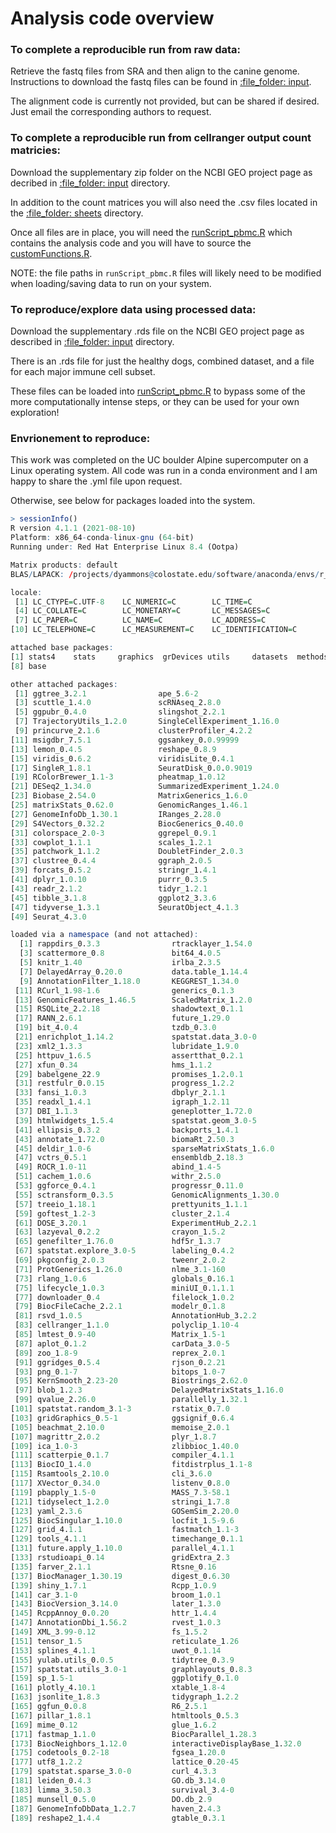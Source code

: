 # Analysis code overview
### To complete a reproducible run from raw data:
Retrieve the fastq files from SRA and then align to the canine genome. 
Instructions to download the fastq files can be found in [:file\_folder: input](/input).

The alignment code is currently not provided, but can be shared if desired. Just email the corresponding authors to request.

### To complete a reproducible run from cellranger output count matricies:
Download the supplementary zip folder on the NCBI GEO project page as decribed in [:file\_folder: input](/input) directory.

In addition to the count matrices you will also need the .csv files located in the [:file\_folder: sheets](/input/sheets) directory.

Once all files are in place, you will need the [runScript_pbmc.R](/analysis/runScript_pbmc.R) which contains the analysis code and you will have to source the [customFunctions.R](/analysis/customFunctions.R).

NOTE: the file paths in `runScript_pbmc.R` files will likely need to be modified when loading/saving data to run on your system.

### To reproduce/explore data using processed data:
Download the supplementary .rds file on the NCBI GEO project page as described in [:file\_folder: input](/input) directory.

There is an .rds file for just the healthy dogs, combined dataset, and a file for each major immune cell subset.

These files can be loaded into [runScript_pbmc.R](/analysis/runScript_pbmc.R) to bypass some of the more computationally intense steps, or they can be used for your own exploration!


### Envrionement to reproduce:
This work was completed on the UC boulder Alpine supercomputer on a Linux operating system. All code was run in a conda environment and I am happy to share the .yml file upon request.

Otherwise, see below for packages loaded into the system.

```r
> sessionInfo()
R version 4.1.1 (2021-08-10)
Platform: x86_64-conda-linux-gnu (64-bit)
Running under: Red Hat Enterprise Linux 8.4 (Ootpa)

Matrix products: default
BLAS/LAPACK: /projects/dyammons@colostate.edu/software/anaconda/envs/r_env/lib/libopenblasp-r0.3.18.so

locale:
 [1] LC_CTYPE=C.UTF-8    LC_NUMERIC=C        LC_TIME=C          
 [4] LC_COLLATE=C        LC_MONETARY=C       LC_MESSAGES=C      
 [7] LC_PAPER=C          LC_NAME=C           LC_ADDRESS=C       
[10] LC_TELEPHONE=C      LC_MEASUREMENT=C    LC_IDENTIFICATION=C

attached base packages:
[1] stats4    stats     graphics  grDevices utils     datasets  methods  
[8] base     

other attached packages:
 [1] ggtree_3.2.1                ape_5.6-2                  
 [3] scuttle_1.4.0               scRNAseq_2.8.0             
 [5] ggpubr_0.4.0                slingshot_2.2.1            
 [7] TrajectoryUtils_1.2.0       SingleCellExperiment_1.16.0
 [9] princurve_2.1.6             clusterProfiler_4.2.2      
[11] msigdbr_7.5.1               ggsankey_0.0.99999         
[13] lemon_0.4.5                 reshape_0.8.9              
[15] viridis_0.6.2               viridisLite_0.4.1          
[17] SingleR_1.8.1               SeuratDisk_0.0.0.9019      
[19] RColorBrewer_1.1-3          pheatmap_1.0.12            
[21] DESeq2_1.34.0               SummarizedExperiment_1.24.0
[23] Biobase_2.54.0              MatrixGenerics_1.6.0       
[25] matrixStats_0.62.0          GenomicRanges_1.46.1       
[27] GenomeInfoDb_1.30.1         IRanges_2.28.0             
[29] S4Vectors_0.32.2            BiocGenerics_0.40.0        
[31] colorspace_2.0-3            ggrepel_0.9.1              
[33] cowplot_1.1.1               scales_1.2.1               
[35] patchwork_1.1.2             DoubletFinder_2.0.3        
[37] clustree_0.4.4              ggraph_2.0.5               
[39] forcats_0.5.2               stringr_1.4.1              
[41] dplyr_1.0.10                purrr_0.3.5                
[43] readr_2.1.2                 tidyr_1.2.1                
[45] tibble_3.1.8                ggplot2_3.3.6              
[47] tidyverse_1.3.1             SeuratObject_4.1.3         
[49] Seurat_4.3.0               

loaded via a namespace (and not attached):
  [1] rappdirs_0.3.3                rtracklayer_1.54.0           
  [3] scattermore_0.8               bit64_4.0.5                  
  [5] knitr_1.40                    irlba_2.3.5                  
  [7] DelayedArray_0.20.0           data.table_1.14.4            
  [9] AnnotationFilter_1.18.0       KEGGREST_1.34.0              
 [11] RCurl_1.98-1.6                generics_0.1.3               
 [13] GenomicFeatures_1.46.5        ScaledMatrix_1.2.0           
 [15] RSQLite_2.2.18                shadowtext_0.1.1             
 [17] RANN_2.6.1                    future_1.29.0                
 [19] bit_4.0.4                     tzdb_0.3.0                   
 [21] enrichplot_1.14.2             spatstat.data_3.0-0          
 [23] xml2_1.3.3                    lubridate_1.9.0              
 [25] httpuv_1.6.5                  assertthat_0.2.1             
 [27] xfun_0.34                     hms_1.1.2                    
 [29] babelgene_22.9                promises_1.2.0.1             
 [31] restfulr_0.0.15               progress_1.2.2               
 [33] fansi_1.0.3                   dbplyr_2.1.1                 
 [35] readxl_1.4.1                  igraph_1.2.11                
 [37] DBI_1.1.3                     geneplotter_1.72.0           
 [39] htmlwidgets_1.5.4             spatstat.geom_3.0-5          
 [41] ellipsis_0.3.2                backports_1.4.1              
 [43] annotate_1.72.0               biomaRt_2.50.3               
 [45] deldir_1.0-6                  sparseMatrixStats_1.6.0      
 [47] vctrs_0.5.1                   ensembldb_2.18.3             
 [49] ROCR_1.0-11                   abind_1.4-5                  
 [51] cachem_1.0.6                  withr_2.5.0                  
 [53] ggforce_0.4.1                 progressr_0.11.0             
 [55] sctransform_0.3.5             GenomicAlignments_1.30.0     
 [57] treeio_1.18.1                 prettyunits_1.1.1            
 [59] goftest_1.2-3                 cluster_2.1.4                
 [61] DOSE_3.20.1                   ExperimentHub_2.2.1          
 [63] lazyeval_0.2.2                crayon_1.5.2                 
 [65] genefilter_1.76.0             hdf5r_1.3.7                  
 [67] spatstat.explore_3.0-5        labeling_0.4.2               
 [69] pkgconfig_2.0.3               tweenr_2.0.2                 
 [71] ProtGenerics_1.26.0           nlme_3.1-160                 
 [73] rlang_1.0.6                   globals_0.16.1               
 [75] lifecycle_1.0.3               miniUI_0.1.1.1               
 [77] downloader_0.4                filelock_1.0.2               
 [79] BiocFileCache_2.2.1           modelr_0.1.8                 
 [81] rsvd_1.0.5                    AnnotationHub_3.2.2          
 [83] cellranger_1.1.0              polyclip_1.10-4              
 [85] lmtest_0.9-40                 Matrix_1.5-1                 
 [87] aplot_0.1.2                   carData_3.0-5                
 [89] zoo_1.8-9                     reprex_2.0.1                 
 [91] ggridges_0.5.4                rjson_0.2.21                 
 [93] png_0.1-7                     bitops_1.0-7                 
 [95] KernSmooth_2.23-20            Biostrings_2.62.0            
 [97] blob_1.2.3                    DelayedMatrixStats_1.16.0    
 [99] qvalue_2.26.0                 parallelly_1.32.1            
[101] spatstat.random_3.1-3         rstatix_0.7.0                
[103] gridGraphics_0.5-1            ggsignif_0.6.4               
[105] beachmat_2.10.0               memoise_2.0.1                
[107] magrittr_2.0.2                plyr_1.8.7                   
[109] ica_1.0-3                     zlibbioc_1.40.0              
[111] scatterpie_0.1.7              compiler_4.1.1               
[113] BiocIO_1.4.0                  fitdistrplus_1.1-8           
[115] Rsamtools_2.10.0              cli_3.6.0                    
[117] XVector_0.34.0                listenv_0.8.0                
[119] pbapply_1.5-0                 MASS_7.3-58.1                
[121] tidyselect_1.2.0              stringi_1.7.8                
[123] yaml_2.3.6                    GOSemSim_2.20.0              
[125] BiocSingular_1.10.0           locfit_1.5-9.6               
[127] grid_4.1.1                    fastmatch_1.1-3              
[129] tools_4.1.1                   timechange_0.1.1             
[131] future.apply_1.10.0           parallel_4.1.1               
[133] rstudioapi_0.14               gridExtra_2.3                
[135] farver_2.1.1                  Rtsne_0.16                   
[137] BiocManager_1.30.19           digest_0.6.30                
[139] shiny_1.7.1                   Rcpp_1.0.9                   
[141] car_3.1-0                     broom_1.0.1                  
[143] BiocVersion_3.14.0            later_1.3.0                  
[145] RcppAnnoy_0.0.20              httr_1.4.4                   
[147] AnnotationDbi_1.56.2          rvest_1.0.3                  
[149] XML_3.99-0.12                 fs_1.5.2                     
[151] tensor_1.5                    reticulate_1.26              
[153] splines_4.1.1                 uwot_0.1.14                  
[155] yulab.utils_0.0.5             tidytree_0.3.9               
[157] spatstat.utils_3.0-1          graphlayouts_0.8.3           
[159] sp_1.5-1                      ggplotify_0.1.0              
[161] plotly_4.10.1                 xtable_1.8-4                 
[163] jsonlite_1.8.3                tidygraph_1.2.2              
[165] ggfun_0.0.8                   R6_2.5.1                     
[167] pillar_1.8.1                  htmltools_0.5.3              
[169] mime_0.12                     glue_1.6.2                   
[171] fastmap_1.1.0                 BiocParallel_1.28.3          
[173] BiocNeighbors_1.12.0          interactiveDisplayBase_1.32.0
[175] codetools_0.2-18              fgsea_1.20.0                 
[177] utf8_1.2.2                    lattice_0.20-45              
[179] spatstat.sparse_3.0-0         curl_4.3.3                   
[181] leiden_0.4.3                  GO.db_3.14.0                 
[183] limma_3.50.3                  survival_3.4-0               
[185] munsell_0.5.0                 DO.db_2.9                    
[187] GenomeInfoDbData_1.2.7        haven_2.4.3                  
[189] reshape2_1.4.4                gtable_0.3.1           
```

